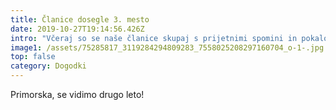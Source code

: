 ```yaml
---
title: Članice dosegle 3. mesto
date: 2019-10-27T19:14:56.426Z
intro: "Včeraj so se naše članice skupaj s prijetnimi spomini in pokalom za tretje mesto vrnile iz tekmovanja v spajanju sesalnega voda v Krkavčah.\U0001F4AA\U0001F949\U0001F3C6\n"
image1: /assets/75285817_3119284294809283_7558025208297160704_o-1-.jpg
top: false
category: Dogodki
---
```

Primorska, se vidimo drugo leto!
